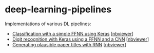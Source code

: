 # deep-learning-pipelines

Implementations of various DL pipelines:

 - [Classification with a simple FFNN using Keras](https://github.com/kyrcha/deep-learning-pipelines/blob/master/simple_keras_classification.ipynb) [[nbviewer](https://nbviewer.jupyter.org/github/kyrcha/deep-learning-pipelines/blob/master/simple_keras_classification.ipynb)]
 - [Digit recognition with Keras using a FFNN and a CNN](https://github.com/kyrcha/deep-learning-pipelines/blob/master/digit_recognition_ffnn_cnn.ipynb) [[nbviewer](https://nbviewer.jupyter.org/github/kyrcha/deep-learning-pipelines/blob/master/digit_recognition_ffnn_cnn.ipynb)]
 - [Generating plausible paper titles with RNN](https://github.com/kyrcha/deep-learning-pipelines/blob/master/generating_paper_titles.ipynb) [[nbviewer](https://nbviewer.jupyter.org/github/kyrcha/deep-learning-pipelines/blob/master/generating_paper_titles.ipynb)]
